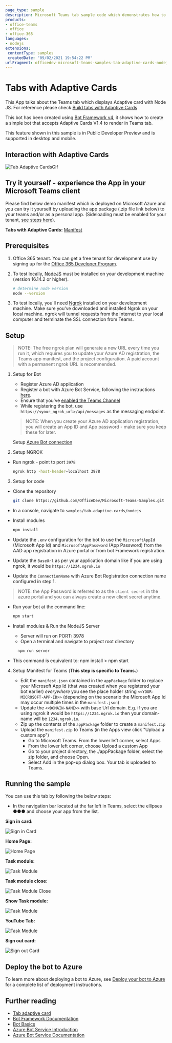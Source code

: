 ```yaml
---
page_type: sample
description: Microsoft Teams tab sample code which demonstrates how to build tabs with Adaptive Cards.
products:
- office-teams
- office
- office-365
languages:
- nodejs
extensions:
 contentType: samples
 createdDate: "09/02/2021 19:54:22 PM"
urlFragment: officedev-microsoft-teams-samples-tab-adaptive-cards-nodejs
---
```


# Tabs with Adaptive Cards

This App talks about the Teams tab which displays Adaptive card with Node JS. For reference please check [Build tabs with Adaptive Cards](https://docs.microsoft.com/microsoftteams/platform/tabs/how-to/build-adaptive-card-tabs)

This bot has been created using [Bot Framework v4](https://dev.botframework.com), it shows how to create a simple bot that accepts Adaptive Cards V1.4 to render in Teams tab.

This feature shown in this sample is in Public Developer Preview and is supported in desktop and mobile.

## Interaction with Adaptive Cards

![Tab Adaptive CardsGif](Images/tabAdaptiveCards.gif)

## Try it yourself - experience the App in your Microsoft Teams client
Please find below demo manifest which is deployed on Microsoft Azure and you can try it yourself by uploading the app package (.zip file link below) to your teams and/or as a personal app. (Sideloading must be enabled for your tenant, [see steps here](https://docs.microsoft.com/microsoftteams/platform/concepts/build-and-test/prepare-your-o365-tenant#enable-custom-teams-apps-and-turn-on-custom-app-uploading)).

**Tabs with Adaptive Cards:** [Manifest](/samples/tab-adaptive-cards/csharp/demo-manifest/tab-adaptive-card.zip)

## Prerequisites

1. Office 365 tenant. You can get a free tenant for development use by signing up for the [Office 365 Developer Program](https://developer.microsoft.com/microsoft-365/dev-program).

2. To test locally, [NodeJS](https://nodejs.org/en/download/) must be installed on your development machine (version 16.14.2 or higher).

    ```bash
    # determine node version
    node --version
    ```

3. To test locally, you'll need [Ngrok](https://ngrok.com/) installed on your development machine.
Make sure you've downloaded and installed Ngrok on your local machine. ngrok will tunnel requests from the Internet to your local computer and terminate the SSL connection from Teams.

## Setup

> NOTE: The free ngrok plan will generate a new URL every time you run it, which requires you to update your Azure AD registration, the Teams app manifest, and the project configuration. A paid account with a permanent ngrok URL is recommended.

1) Setup for Bot
    - Register Azure AD application
    - Register a bot with Azure Bot Service, following the instructions [here](https://docs.microsoft.com/azure/bot-service/bot-service-quickstart-registration?view=azure-bot-service-3.0).
    - Ensure that you've [enabled the Teams Channel](https://docs.microsoft.com/azure/bot-service/channel-connect-teams?view=azure-bot-service-4.0)
    - While registering the bot, use `https://<your_ngrok_url>/api/messages` as the messaging endpoint.

    > NOTE: When you create your Azure AD application registration, you will create an App ID and App password - make sure you keep these for later.

    Setup [Azure Bot connection](https://github.com/OfficeDev/Microsoft-Teams-Samples/blob/368ef561bad496948b30ac0c23b38ad207adf891/samples/msgext-search-sso-config/nodejs/BotSSOSetup.md#3-setup-bot-service-connection-tokenstore)

2) Setup NGROK 
- Run ngrok - point to port `3978`

    ```bash
    ngrok http -host-header=localhost 3978
    ```

3) Setup for code     
- Clone the repository

    ```bash
    git clone https://github.com/OfficeDev/Microsoft-Teams-Samples.git
    ```

- In a console, navigate to `samples/tab-adaptive-cards/nodejs`

- Install modules

    ```bash
    npm install
    ```

- Update the `.env` configuration for the bot to use the `MicrosoftAppId` (Microsoft App Id) and `MicrosoftAppPassword` (App Password) from the AAD app registration in Azure portal or from bot Framework registration. 
- Update the `BaseUrl` as per your application domain like if you are using ngrok, it would be `https://1234.ngrok.io` 
- Update the `ConnectionName` with Azure Bot Registration connection name configured in step 1.

> NOTE: the App Password is referred to as the `client secret` in the azure portal and you can always create a new client secret anytime.

- Run your bot at the command line:
    ```bash
    npm start
    ```
- Install modules & Run the NodeJS Server
  - Server will run on PORT: 3978
  - Open a terminal and navigate to project root directory

  ```bash
    npm run server
  ```
- This command is equivalent to: npm install > npm start

4) Setup Manifest for Teams (**This step is specific to Teams.**)

    - Edit the `manifest.json` contained in the `appPackage` folder to replace your Microsoft App Id (that was created when you registered your bot earlier) *everywhere* you see the place holder string `<<YOUR-MICROSOFT-APP-ID>>` (depending on the scenario the Microsoft App Id may occur multiple times in the `manifest.json`) 
    - Update the `<<DOMAIN-NAME>>` with base Url domain. E.g. if you are using ngrok it would be `https://1234.ngrok.io` then your domain-name will be `1234.ngrok.io`.
    - Zip up the contents of the `appPackage` folder to create a `manifest.zip`
    - Upload the `manifest.zip` to Teams (in the Apps view click "Upload a custom app")
         - Go to Microsoft Teams. From the lower left corner, select Apps
         - From the lower left corner, choose Upload a custom App
         - Go to your project directory, the ./appPackage folder, select the zip folder, and choose Open.
         - Select Add in the pop-up dialog box. Your tab is uploaded to Teams.

## Running the sample

You can use this tab by following the below steps:
- In the navigation bar located at the far left in Teams, select the ellipses ●●● and choose your app from the list.

**Sign in card:**

![Sign in Card](Images/sign-in.png)

**Home Page:**

![Home Page](Images/home-page.png)

**Task module:**

![Task Module](Images/task-module.png)

**Task module close:**

![Task Module Close](Images/task-moduleclose.png)

**Show Task module:**

![Task Module](Images/task-moduleyoutube.png)

**YouTube Tab:**

![Task Module](Images/youtube-tab.png)

**Sign out card:**

![Sign out Card](Images/sign-out.png)

## Deploy the bot to Azure

To learn more about deploying a bot to Azure, see [Deploy your bot to Azure](https://aka.ms/azuredeployment) for a complete list of deployment instructions.

## Further reading

- [Tab adaptive card](https://learn.microsoft.com/microsoftteams/platform/tabs/how-to/build-adaptive-card-tabs)
- [Bot Framework Documentation](https://docs.botframework.com)
- [Bot Basics](https://docs.microsoft.com/azure/bot-service/bot-builder-basics?view=azure-bot-service-4.0)
- [Azure Bot Service Introduction](https://docs.microsoft.com/azure/bot-service/bot-service-overview-introduction?view=azure-bot-service-4.0)
- [Azure Bot Service Documentation](https://docs.microsoft.com/azure/bot-service/?view=azure-bot-service-4.0)